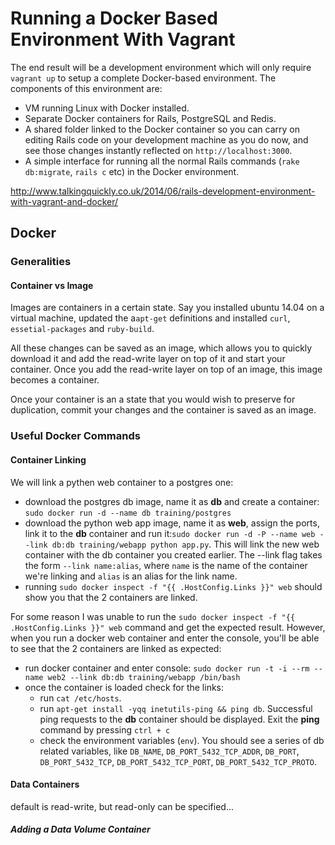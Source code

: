 # Running a Docker Based Environment With Vagrant

The end result will be a development environment which will only require `vagrant up` to setup a complete Docker-based environment. The components of this environment are:
* VM running Linux with Docker installed.
* Separate Docker containers for Rails, PostgreSQL and Redis.
* A shared folder linked to the Docker container so you can carry on editing Rails code on your development machine as you do now, and see those changes instantly reflected on `http://localhost:3000`.
* A simple interface for running all the normal Rails commands (`rake db:migrate`, `rails c` etc) in the Docker environment.

http://www.talkingquickly.co.uk/2014/06/rails-development-environment-with-vagrant-and-docker/

## Docker

### Generalities

#### Container vs Image

Images are containers in a certain state. Say you installed ubuntu 14.04 on a virtual machine, updated the a`apt-get` definitions and installed `curl`, `essetial-packages` and `ruby-build`. 

All these changes can be saved as an image, which allows you to quickly download it and add the read-write layer on top of it and start your container. Once you add the read-write layer on top of an image, this image becomes a container. 

Once your container is an a state that you would wish to preserve for duplication, commit your changes and the container is saved as an image.

### Useful Docker Commands

#### Container Linking

We will link a pythen web container to a postgres one:
* download the postgres db image, name it as **db** and create a container: `sudo docker run -d --name db training/postgres`
* download the python web app image, name it as **web**, assign the ports, link it to the **db** container and run it:`sudo docker run -d -P --name web --link db:db training/webapp python app.py`. This will link the new web container with the db container you created earlier. The --link flag takes the form `--link name:alias`, where `name` is the name of the container we're linking and `alias` is an alias for the link name.
* running `sudo docker inspect -f "{{ .HostConfig.Links }}" web` should show you that the 2 containers are linked.

For some reason I was unable to run the `sudo docker inspect -f "{{ .HostConfig.Links }}" web` command and get the expected result. However, when you run a docker web container and enter the console, you'll be able to see that the 2 containers are linked as expected:
* run docker container and enter console: `sudo docker run -t -i --rm --name web2 --link db:db training/webapp /bin/bash`
* once the container is loaded check for the links:
    * run `cat /etc/hosts`. 
    * run `apt-get install -yqq inetutils-ping && ping db`. Successful ping requests to the **db** container should be displayed. Exit the **ping** command by pressing `ctrl + c`
    * check the environment variables (`env`). You should see a series of db related variables, like `DB_NAME`, `DB_PORT_5432_TCP_ADDR`, `DB_PORT`, `DB_PORT_5432_TCP`, `DB_PORT_5432_TCP_PORT`, `DB_PORT_5432_TCP_PROTO`.

#### Data Containers

default is read-write, but 
read-only can be specified...

##### Adding a Data Volume Container




